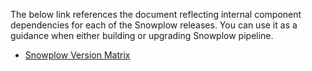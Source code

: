 The below link references the document reflecting internal component dependencies for each of the Snowplow releases. You can use it as a guidance when either building or upgrading Snowplow pipeline.

- [Snowplow Version Matrix](https://docs.google.com/spreadsheets/d/1oI3n7nUzNfCwuNJk-LNdMdkAwUt6kI1irPg1FCFyxKc/pubhtml?gid=1937493131&single=true)


<!---
Release version | SCE | RAE | PAE | AMI | CC | SHE | SCE in SHE | SHS | EER | SL | SSC | SKE | SCE in SKE | KES
---:|:---:|:---:|:---:|:---:|:---:|:---:|:---:|:---:|:---:|:---:|:---:|:---:|:---:|:---:|
[R76 Changeable Hawk-Eagle](https://github.com/snowplow/snowplow/releases/tag/r76-changeable-hawk-eagle) | 0.20.1 | 0.8.0 | 0.7.0 | 3.7.0 | 1.1.0 | 1.5.1 | 0.20.1 | 0.7.0 | 0.20.0 | 0.6.0 | 0.5.0 | 0.6.0 | 0.15.0 | 0.4.0
[R75 Long-Legged Buzzard](https://github.com/snowplow/snowplow/releases/tag/r75-long-legged-buzzard) | 0.20.0 | 0.8.0 | 0.7.0 | 3.7.0 | 1.1.0 | 1.5.0 | 0.20.0 | 0.6.0 | 0.20.0 | 0.6.0 | 0.5.0 | 0.6.0 | 0.15.0 | 0.4.0
[R74 European Honey Buzzard](https://github.com/snowplow/snowplow/releases/tag/r74-european-honey-buzzard) | 0.19.0 | 0.8.0 | 0.7.0 | 3.7.0 | 1.1.0 | 1.4.0 | 0.19.0 | 0.6.0 | 0.19.0 | 0.6.0 | 0.5.0 | 0.6.0 | 0.15.0 | 0.4.0
[R73 Cuban Macaw](https://github.com/snowplow/snowplow/releases/tag/r73-cuban-macaw) | 0.18.0 | 0.8.0 | 0.7.0 | 3.7.0 | 1.1.0 | 1.3.0 | 0.18.0 | 0.6.0 | 0.19.0 | 0.6.0 | 0.5.0 | 0.6.0 | 0.15.0 | 0.4.0
[R72 Great Spotted Kiwi](https://github.com/snowplow/snowplow/releases/tag/r72-great-spotted-kiwi) | 0.17.0 | 0.7.0 | 0.6.0 | 3.7.0 | 1.1.0 | 1.2.0 | 0.17.0 | 0.5.0 | 0.18.0 | 0.4.0 | 0.5.0 | 0.6.0 | 0.15.0 | 0.4.0
[R71 Stork-Billed Kingfisher](https://github.com/snowplow/snowplow/releases/tag/r71-stork-billed-kingfisher) | 0.16.0 | 0.7.0 | 0.6.0 | 3.7.0 | 1.0.0 | 1.1.0 | 0.16.0 | 0.5.0 | 0.18.0 | 0.4.0 | 0.5.0 | 0.6.0 | 0.15.0 | 0.4.0
[R70 Bornean Green Magpie](https://github.com/snowplow/snowplow/releases/tag/r70-bornean-green-magpie) | 0.15.0 | 0.6.0 | 0.5.0 | 3.7.0 | 1.0.0 | 1.0.0 | 0.14.0 | 0.4.0 | 0.17.0 | 0.4.0 | 0.5.0 | 0.6.0 | 0.15.0 | 0.4.0
[R69 Blue-Bellied Roller](https://github.com/snowplow/snowplow/releases/tag/r69-blue-bellied-roller) | 0.15.0 | 0.6.0 | 0.5.0 | 3.6.0 | 1.0.0 | 1.0.0 | 0.14.0 | 0.4.0 | 0.16.0 | 0.3.3 | 0.5.0 | 0.6.0 | 0.15.0 | 0.4.0
[R68 Turquoise Jay](https://github.com/snowplow/snowplow/releases/tag/r68-turquoise-jay) | 0.15.0 | 0.6.0 | 0.5.0 | 3.6.0 | 1.0.0 | 1.0.0 | 0.14.0 | 0.4.0 | 0.16.0 | 0.3.3 | 0.5.0 | 0.6.0 | 0.15.0 | 0.4.0
[R67 Bohemian Waxwing](https://github.com/snowplow/snowplow/releases/tag/r67-bohemian-waxwing) | 0.15.0 | 0.6.0 | 0.5.0 | 3.6.0 | 1.0.0 | 1.0.0 | 0.14.0 | 0.4.0 | 0.15.0 | 0.3.3 | 0.5.0 | 0.6.0 | 0.15.0 | 0.4.0
[R66 Oriental Skylark](https://github.com/snowplow/snowplow/releases/tag/r66-oriental-skylark) | 0.14.0 | 0.6.0 | 0.5.0 | 3.6.0 | 1.0.0 | 1.0.0 | 0.14.0 | 0.4.0 | 0.15.0 | 0.3.3 | 0.4.0 | 0.5.0 | 0.13.1 | 0.3.0
[R65 Scarlet Rosefinch](https://github.com/snowplow/snowplow/releases/tag/r65-scarlet-rosefinch) | 0.13.1 | 0.6.0 | 0.5.0 | 2.4.2 | 1.0.0 | 0.14.1 | 0.13.1 | 0.4.0 | 0.14.0 | 0.3.3 | 0.4.0 | 0.5.0 | 0.13.1 | 0.3.0
[R64 Palila](https://github.com/snowplow/snowplow/releases/tag/r64-palila) | 0.13.1 | 0.6.0 | 0.5.0 | 2.4.2 | 1.0.0 | 0.14.1 | 0.13.1 | 0.4.0 | 0.14.0 | 0.3.3 | 0.3.0 | 0.4.0 | 0.13.0 | 0.2.0
[R63 Red-Cheeked Cordon Bleu](https://github.com/snowplow/snowplow/releases/tag/r63-red-cheeked-cordon-bleu) | 0.13.0 | 0.5.0 | 0.4.0 | 2.4.2 | 1.0.0 | 0.14.0 | 0.13.0 | 0.4.0 | 0.13.0 | 0.3.3 | 0.3.0 | 0.4.0 | 0.13.0 | 0.2.0
[R62 Tropical Parula](https://github.com/snowplow/snowplow/releases/tag/r62-tropical-parula) | 0.12.0 | 0.4.0 | 0.3.0 | 2.4.2 | 1.0.0 | 0.13.0 | 0.12.0 | 0.3.0 | 0.13.0 | 0.3.3 | 0.3.0 | 0.3.0 | 0.11.0 | 0.1.0
[R61 Pygmy Parrot](https://github.com/snowplow/snowplow/releases/tag/r61-pygmy-parrot) | 0.12.0 | 0.4.0 | 0.3.0 | 2.4.2 | 1.0.0 | 0.13.0 | 0.12.0 | 0.3.0 | 0.12.0 | 0.3.3 | 0.3.0 | 0.3.0 | 0.11.0 | 0.1.0
[R60 Bee Hummingbird](https://github.com/snowplow/snowplow/releases/tag/r60-bee-hummingbird) | 0.11.0 | 0.4.0 | 0.3.0 | 2.4.2 | 0.9.1 | 0.12.0 | 0.11.0 | 0.3.0 | 0.11.0 | 0.3.3 | 0.3.0 | 0.3.0 | 0.11.0 | 0.1.0
[v0.9.14](https://github.com/snowplow/snowplow/releases/tag/0.9.14) | 0.10.0 | 0.4.0 | 0.3.0 | 2.4.2 | 0.9.1 | 0.11.0 | 0.10.0 | 0.3.0 | 0.10.0 | 0.3.3 | 0.2.0 | 0.2.1 | 0.9.1 | -
[v0.9.13](https://github.com/snowplow/snowplow/releases/tag/0.9.13) | 0.9.1 | 0.4.0 | 0.3.0 | 2.4.2 | 0.9.0 | 0.10.0 | 0.9.0 | 0.2.1 | 0.9.2 | 0.3.3 | 0.2.0 | 0.2.1 | 0.9.1 | -
[v0.9.12](https://github.com/snowplow/snowplow/releases/tag/0.9.12) | 0.9.0 | 0.4.0 | 0.3.0 | 2.4.2 | 0.9.0 | 0.10.0 | 0.9.0 | 0.2.1 | 0.9.2 | 0.3.3 | 0.2.0 | 0.2.0 | 0.9.0 | -
[v0.9.11](https://github.com/snowplow/snowplow/releases/tag/0.9.11) | 0.8.0 | 0.4.0 | 0.3.0 | 2.4.2 | 0.9.0 | 0.9.0 | 0.8.0 | 0.2.1 | 0.9.2 | 0.3.3 | 0.1.0 | 0.1.0 | 0.2.0 | -
[v0.9.10](https://github.com/snowplow/snowplow/releases/tag/0.9.10) | 0.7.0 | 0.4.0 | 0.3.0 | 2.4.2 | 0.8.0 | 0.8.0 | 0.7.0 | 0.2.1 | 0.9.2 | 0.3.3 | 0.1.0 | 0.1.0 | 0.2.0 | -
[v0.9.9](https://github.com/snowplow/snowplow/releases/tag/0.9.9) | 0.7.0 | 0.4.0 | 0.3.0 | 2.4.2 | 0.8.0 | 0.8.0 | 0.7.0 | 0.2.1 | 0.9.2 | 0.3.3 | 0.1.0 | 0.1.0 | 0.2.0 | -
[v0.9.8](https://github.com/snowplow/snowplow/releases/tag/0.9.8) | 0.6.0 | 0.4.0 | 0.3.0 | 2.4.2 | 0.7.0 | 0.7.0 | 0.6.0 | 0.2.1 | 0.9.1 | 0.3.2 | 0.1.0 | 0.1.0 | 0.2.0 | -
[v0.9.7](https://github.com/snowplow/snowplow/releases/tag/0.9.7) | 0.5.0 | 0.4.0 | 0.3.0 | 2.4.2 | 0.6.0 | 0.7.0 | 0.5.0 | 0.2.1 | 0.9.1 | 0.3.2 | 0.1.0 | 0.1.0 | 0.2.0 | -
[v0.9.6](https://github.com/snowplow/snowplow/releases/tag/0.9.6) | 0.5.0 | 0.4.0 | 0.3.0 | 2.4.2 | 0.6.0 | 0.6.0 | 0.5.0 | 0.2.0 | 0.9.0 | 0.3.1 | 0.1.0 | 0.1.0 | 0.2.0 | -
[v0.9.5](https://github.com/snowplow/snowplow/releases/tag/0.9.5) | 0.4.0 | 0.3.0 | 0.2.0 | 2.4.2 | 0.6.0 | 0.5.0 | 0.4.0 | 0.1.0 | 0.8.0 | 0.3.0 | 0.1.0 | 0.1.0 | 0.2.0 | -
[v0.9.4](https://github.com/snowplow/snowplow/releases/tag/0.9.4) | 0.4.0 | 0.3.0 | 0.2.0 | 2.4.2 | 0.6.0 | 0.5.0 | 0.4.0 | 0.1.0 | 0.7.0 | 0.2.0 | 0.1.0 | 0.1.0 | 0.2.0 | -
[v0.9.3](https://github.com/snowplow/snowplow/releases/tag/0.9.3) | 0.4.0 | 0.3.0 | 0.2.0 | 2.4.2 | 0.6.0 | 0.5.0 | 0.4.0 | 0.1.0 | 0.7.0 | 0.2.0 | 0.1.0 | 0.1.0 | 0.2.0 | -
[v0.9.2](https://github.com/snowplow/snowplow/releases/tag/0.9.2) | 0.4.0 | 0.3.0 | 0.2.0 | - | 0.5.0 | 0.5.0 | 0.4.0 | 0.1.0 | 0.6.0 | 0.2.0 | 0.1.0 | 0.1.0 | 0.2.0 | -
[v0.9.1](https://github.com/snowplow/snowplow/releases/tag/0.9.1) | 0.3.0 | 0.3.0 | 0.2.0 | - | 0.5.0 | 0.4.0 | 0.3.0 | 0.1.0 | 0.6.0 | 0.2.0 | 0.1.0 | 0.1.0 | 0.2.0 | -
[v0.9.0](https://github.com/snowplow/snowplow/releases/tag/0.9.0) | 0.2.0 |  |  | - |  |  |  |  |  |  | 0.1.0 | 0.1.0 | 0.2.0 | -


**Legend**	

- AMI   - Recommended EMR AMI
- CC    - Clojure Collector
- EER   - EmrEtlRunner
- KES   - Kinesis Elasticsearch Sink
- KLSS  - Kinesis LZO S3 Sink
- PAE   - Postgres atomic.events
- RAE   - Redshift atomic.events
- SCE   - Scala Common Enrich
- SHE   - Scala Hadoop Enrich
- SHS   - Scala Hadoop Shred
- SKE   - Scala Kinesis Enrich
- SL    - StorageLoader
- SSC   - Scala Stream Collector
--->
